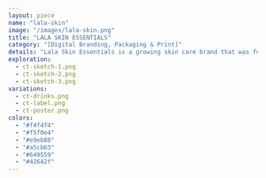 ```yaml
---
layout: piece
name: "lala-skin"
image: "/images/lala-skin.png"
title: "LALA SKIN ESSENTIALS"
category: "[Digital Branding, Packaging & Print]"
details: "Lala Skin Essentials is a growing skin care brand that was founded on the principles of providing high-quality, effective, and organic skincare products suitable for all skin types. As the in-house contracted Graphic Designer, I am responsible for improving the company's marketing materials and social platforms. Scroll below to view some of the bits and pieces that I have created."
exploration:
  - ct-sketch-1.png
  - ct-sketch-2.png
  - ct-sketch-3.png
variations:
  - ct-drinks.png
  - ct-label.png
  - ct-poster.png
colors:
  - "#f4f4f4"
  - "#f5f0e4"
  - "#e9eb88"
  - "#a5cb63"
  - "#649559"
  - "#42642f"
---
```

